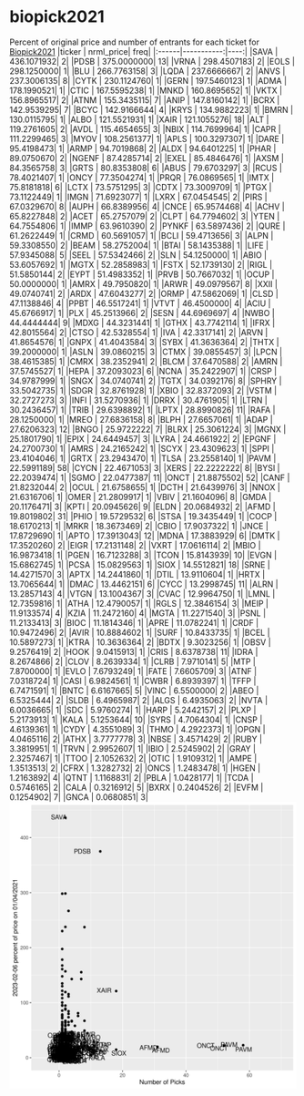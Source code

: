 # biopick2021
Percent of original price and number of entrants for each ticket for [Biopick2021](https://twitter.com/hashtag/Biopick2021)
|ticker |  nrml_price| freq|
|:------|-----------:|----:|
|SAVA   | 436.1071932|    2|
|PDSB   | 375.0000000|   13|
|VRNA   | 298.4507183|    2|
|EOLS   | 298.1250000|    1|
|BLU    | 266.7763158|    3|
|LQDA   | 237.6666667|    2|
|ANVS   | 237.3006135|    8|
|CYTK   | 230.1124760|    1|
|GERN   | 197.5460123|    1|
|ADMA   | 178.1990521|    1|
|CTIC   | 167.5595238|    1|
|MNKD   | 160.8695652|    1|
|VKTX   | 156.8965517|    2|
|ATNM   | 155.3435115|    7|
|ANIP   | 147.8160142|    1|
|BCRX   | 142.9539295|    7|
|BCYC   | 142.9166644|    4|
|KRYS   | 134.9882223|    1|
|BMRN   | 130.0115795|    1|
|ALBO   | 121.5521931|    1|
|XAIR   | 121.1055276|   18|
|ALT    | 119.2761605|    2|
|AVDL   | 115.4654655|    3|
|NBIX   | 114.7699964|    1|
|CAPR   | 111.2299465|    3|
|MYOV   | 108.2561377|    1|
|APLS   | 100.3297307|    1|
|DARE   |  95.4198473|    1|
|ARMP   |  94.7019868|    2|
|ALDX   |  94.6401225|    1|
|PHAR   |  89.0750670|    2|
|NGENF  |  87.4285714|    2|
|EXEL   |  85.4846476|    1|
|AXSM   |  84.3565758|    3|
|GRTS   |  80.8353808|    6|
|ABUS   |  79.6703297|    3|
|RCUS   |  78.4021407|    1|
|ONCY   |  77.3504274|    1|
|PRQR   |  76.0869565|    1|
|IMTX   |  75.8181818|    6|
|LCTX   |  73.5751295|    3|
|CDTX   |  73.3009709|    1|
|PTGX   |  73.1122449|    1|
|IMGN   |  71.6923077|    1|
|LXRX   |  67.0454545|    2|
|PIRS   |  67.0329670|    8|
|AUPH   |  66.8389956|    4|
|CNCE   |  65.9574468|    4|
|ACHV   |  65.8227848|    2|
|ACET   |  65.2757079|    2|
|CLPT   |  64.7794602|    3|
|YTEN   |  64.7554806|    1|
|IMMP   |  63.9610390|    2|
|PYNKF  |  63.5897436|    2|
|QURE   |  61.2622449|    1|
|CRMD   |  60.5691057|    1|
|BCLI   |  59.4713656|    3|
|ALPN   |  59.3308550|    2|
|BEAM   |  58.2752004|    1|
|BTAI   |  58.1435388|    1|
|LIFE   |  57.9345088|    5|
|SEEL   |  57.5342466|    2|
|SLN    |  54.1250000|    1|
|ABIO   |  53.6057692|    1|
|MGTX   |  52.2858983|    1|
|FSTX   |  52.1739130|    2|
|RIGL   |  51.5850144|    2|
|EYPT   |  51.4983352|    1|
|PRVB   |  50.7667032|    1|
|OCUP   |  50.0000000|    1|
|AMRX   |  49.7950820|    1|
|ARWR   |  49.0979567|    8|
|XXII   |  49.0740741|    2|
|ARDX   |  47.6043277|    2|
|ORMP   |  47.5862069|    1|
|CLSD   |  47.1138846|    4|
|PPBT   |  46.5517241|    1|
|VTVT   |  46.4500000|    4|
|ACIU   |  45.6766917|    1|
|PLX    |  45.2513966|    2|
|SESN   |  44.6969697|    4|
|NWBO   |  44.4444444|    9|
|MDXG   |  44.3231441|    1|
|GTHX   |  43.7742114|    1|
|IFRX   |  42.8015564|    2|
|CTSO   |  42.5328554|    1|
|IVA    |  42.3317141|    2|
|ARVN   |  41.8654576|    1|
|GNPX   |  41.4043584|    3|
|SYBX   |  41.3636364|    2|
|THTX   |  39.2000000|    1|
|ASLN   |  39.0860215|    3|
|CTMX   |  39.0855457|    3|
|LPCN   |  38.4615385|    1|
|CMRX   |  38.2352941|    2|
|BLCM   |  37.6470588|    2|
|AMRN   |  37.5745527|    1|
|HEPA   |  37.2093023|    6|
|NCNA   |  35.2422907|    1|
|CRSP   |  34.9787999|    1|
|SNGX   |  34.0740741|    2|
|TGTX   |  34.0392176|    8|
|SPHRY  |  33.5042735|    1|
|SDGR   |  32.8761928|    1|
|XBIO   |  32.8372093|    2|
|VSTM   |  32.2727273|    3|
|INFI   |  31.5270936|    1|
|DRRX   |  30.4761905|    1|
|LTRN   |  30.2436457|    1|
|TRIB   |  29.6398892|    1|
|LPTX   |  28.8990826|   11|
|RAFA   |  28.1250000|    1|
|MREO   |  27.6836158|    8|
|BLPH   |  27.6657061|    1|
|ADAP   |  27.6206323|   12|
|BNGO   |  25.9722222|    7|
|BLRX   |  25.3061224|    3|
|MGNX   |  25.1801790|    1|
|EPIX   |  24.6449457|    3|
|LYRA   |  24.4661922|    2|
|EPGNF  |  24.2700730|    1|
|AMRS   |  24.2165242|    1|
|SCYX   |  23.4309623|    1|
|SPPI   |  23.4104046|    1|
|GRTX   |  23.2943470|    1|
|TLSA   |  23.2558140|    1|
|PAVM   |  22.5991189|   58|
|CYCN   |  22.4671053|    3|
|XERS   |  22.2222222|    8|
|BYSI   |  22.2039474|    1|
|SGMO   |  22.0477387|   11|
|ONCT   |  21.8875502|   52|
|CANF   |  21.8232044|    2|
|OCUL   |  21.6758655|    1|
|DCTH   |  21.6439976|    3|
|NNOX   |  21.6316706|    1|
|OMER   |  21.2809917|    1|
|VBIV   |  21.1604096|    8|
|GMDA   |  20.1176471|    3|
|KPTI   |  20.0945626|    9|
|ELDN   |  20.0684932|    2|
|AFMD   |  19.8019802|   31|
|PHIO   |  19.5729532|    6|
|STSA   |  19.3435449|    1|
|COCP   |  18.6170213|    1|
|MRKR   |  18.3673469|    2|
|CBIO   |  17.9037322|    1|
|JNCE   |  17.8729690|    1|
|APTO   |  17.3913043|   12|
|MDNA   |  17.3883929|    6|
|DMTK   |  17.3520260|    2|
|EIGR   |  17.2131148|    2|
|VXRT   |  17.0616114|    2|
|MBIO   |  16.9873418|    1|
|PGEN   |  16.7123288|    3|
|TCON   |  15.8143939|   10|
|EVGN   |  15.6862745|    1|
|PCSA   |  15.0829563|    1|
|SIOX   |  14.5512821|   18|
|SRNE   |  14.4271570|    3|
|APTX   |  14.2441860|    1|
|DTIL   |  13.9110604|    1|
|HRTX   |  13.7065644|    1|
|DMAC   |  13.4462151|    6|
|CYCC   |  13.2998745|   11|
|ALRN   |  13.2857143|    4|
|VTGN   |  13.1004367|    3|
|CVAC   |  12.9964750|    1|
|LMNL   |  12.7359816|    1|
|ATHA   |  12.4790057|    1|
|RGLS   |  12.3846154|    3|
|MEIP   |  11.9133574|    4|
|KZIA   |  11.2472160|    4|
|MGTA   |  11.2271540|    3|
|PSNL   |  11.2133413|    3|
|BIOC   |  11.1814346|    1|
|APRE   |  11.0782241|    1|
|CRDF   |  10.9472496|    2|
|AVIR   |  10.8884602|    1|
|SURF   |  10.8433735|    1|
|BCEL   |  10.5897273|    1|
|KTRA   |  10.3636364|    2|
|BDTX   |   9.3023256|    1|
|OBSV   |   9.2576419|    2|
|HOOK   |   9.0415913|    1|
|CRIS   |   8.6378738|   11|
|IDRA   |   8.2674866|    2|
|CLOV   |   8.2639334|    1|
|CLRB   |   7.9710141|    5|
|MTP    |   7.8700000|    1|
|EVLO   |   7.6793249|    1|
|FATE   |   7.6605709|    3|
|ATNF   |   7.0318724|    1|
|CASI   |   6.9824561|    1|
|CWBR   |   6.8939397|    1|
|TFFP   |   6.7471591|    1|
|BNTC   |   6.6167665|    5|
|VINC   |   6.5500000|    2|
|ABEO   |   6.5325444|    2|
|SLDB   |   6.4965987|    2|
|ALGS   |   6.4935063|    2|
|NVTA   |   6.0036665|    1|
|SDC    |   5.9760274|    1|
|HARP   |   5.2442157|    2|
|PLXP   |   5.2173913|    1|
|KALA   |   5.1253644|   10|
|SYRS   |   4.7064304|    1|
|CNSP   |   4.6139361|    1|
|CYDY   |   4.3551089|    3|
|THMO   |   4.2922373|    1|
|OPGN   |   4.0465116|    2|
|ATHX   |   3.7777778|    3|
|NBSE   |   3.4571429|    2|
|RUBY   |   3.3819951|    1|
|TRVN   |   2.9952607|    1|
|IBIO   |   2.5245902|    2|
|GRAY   |   2.3257467|    1|
|TTOO   |   2.1052632|    2|
|OTIC   |   1.9109312|    1|
|AMPE   |   1.3513513|    2|
|CFRX   |   1.3282732|    2|
|ONCS   |   1.2483478|    1|
|HGEN   |   1.2163892|    4|
|QTNT   |   1.1168831|    2|
|PBLA   |   1.0428177|    1|
|TCDA   |   0.5746165|    2|
|CALA   |   0.3216912|    5|
|BXRX   |   0.2404526|    2|
|EVFM   |   0.1254902|    7|
|GNCA   |   0.0680851|    3|
![retvspicks](biopicks.png?raw=true)
